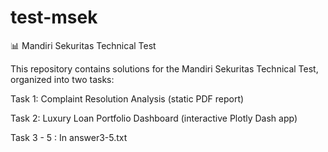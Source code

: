 # test-msek

📊 Mandiri Sekuritas Technical Test

This repository contains solutions for the Mandiri Sekuritas Technical Test, organized into two tasks:

Task 1: Complaint Resolution Analysis (static PDF report)

Task 2: Luxury Loan Portfolio Dashboard (interactive Plotly Dash app)

Task 3 - 5 : In answer3-5.txt

